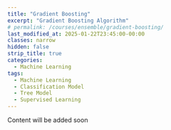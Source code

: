 ```yaml
---
title: "Gradient Boosting"
excerpt: "Gradient Boosting Algorithm"
# permalink: /courses/ensemble/gradient-boosting/
last_modified_at: 2025-01-22T23:45:00-00:00
classes: narrow
hidden: false
strip_title: true
categories:
  - Machine Learning
tags: 
  - Machine Learning
  - Classification Model
  - Tree Model
  - Supervised Learning
---
```

Content will be added soon
